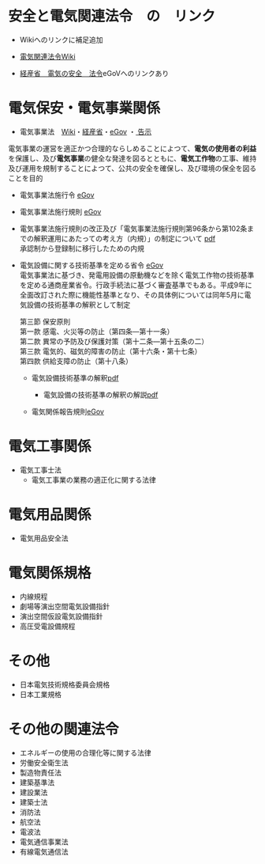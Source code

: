 # 安全と電気関連法令　の　リンク
- Wikiへのリンクに補足追加

- [電気関連法令Wiki](https://ja.wikipedia.org/wiki/%E9%9B%BB%E6%B0%97%E9%96%A2%E4%BF%82%E6%B3%95%E4%BB%A4)  
- [経産省　電気の安全　法令](https://www.meti.go.jp/policy/safety_security/industrial_safety/law/index.html)eGoVへのリンクあり 

# 電気保安・電気事業関係
- 電気事業法　[Wiki](https://ja.wikipedia.org/wiki/%E9%9B%BB%E6%B0%97%E4%BA%8B%E6%A5%AD%E6%B3%95)・[経産省](https://www.meti.go.jp/policy/safety_security/industrial_safety/law/index.html)・[eGov](https://elaws.e-gov.go.jp/search/elawsSearch/elaws_search/lsg0500/detail?lawId=339AC0000000170) ・[
告示](https://www.meti.go.jp/policy/safety_security/industrial_safety/law/denjikokuji.html)  

電気事業の運営を適正かつ合理的ならしめることによつて、**電気の使用者の利益**を保護し、及び**電気事業**の健全な発達を図るとともに、**電気工作物**の工事、維持及び運用を規制することによつて、公共の安全を確保し、及び環境の保全を図ることを目的  

-  電気事業法施行令 [eGov](https://elaws.e-gov.go.jp/search/elawsSearch/elaws_search/lsg0500/detail?lawId=340CO0000000206)  
-  電気事業法施行規則 [eGov](https://elaws.e-gov.go.jp/search/elawsSearch/elaws_search/lsg0500/detail?lawId=407M50000400077)  
-  電気事業法施行規則の改正及び「電気事業法施行規則第96条から第102条までの解釈運用にあたっての考え方（内規）」の制定について [pdf](https://www.meti.go.jp/policy/safety_security/industrial_safety/oshirase/2008/files/081001-5-2.pdf)  
        承認制から登録制に移行したための内規

- 電気設備に関する技術基準を定める省令 [eGov](https://elaws.e-gov.go.jp/search/elawsSearch/elaws_search/lsg0500/detail?lawId=409M50000400052)  
  電気事業法に基づき、発電用設備の原動機などを除く電気工作物の技術基準を定める通商産業省令。行政手続法に基づく審査基準でもある。平成9年に全面改訂された際に機能性基準となり、その具体例については同年5月に電気設備の技術基準の解釈として制定  
  
  第三節 保安原則  
  第一款 感電、火災等の防止（第四条―第十一条）  
  第二款 異常の予防及び保護対策（第十二条―第十五条の二）  
  第三款 電気的、磁気的障害の防止（第十六条・第十七条）  
  第四款 供給支障の防止（第十八条）  

  - 電気設備技術基準の解釈[pdf](https://www.meti.go.jp/policy/safety_security/industrial_safety/sangyo/electric/files/dengikaishaku.pdf)  
    - 電気設備の技術基準の解釈の解説[pdf](https://www.meti.go.jp/policy/safety_security/industrial_safety/sangyo/electric/files/dengikaishakukaisetsu.pdf)  
  
  - 電気関係報告規則[eGov](https://elaws.e-gov.go.jp/search/elawsSearch/elaws_search/lsg0500/detail?lawId=340M50000400054)


# 電気工事関係
- 電気工事士法 
  - 電気工事業の業務の適正化に関する法律

# 電気用品関係
- 電気用品安全法

# 電気関係規格
- 内線規程
- 劇場等演出空間電気設備指針
- 演出空間仮設電気設備指針
- 高圧受電設備規程

# その他
- 日本電気技術規格委員会規格
- 日本工業規格

# その他の関連法令
- エネルギーの使用の合理化等に関する法律
- 労働安全衛生法
- 製造物責任法
- 建築基準法
- 建設業法
- 建築士法
- 消防法
- 航空法
- 電波法
- 電気通信事業法
- 有線電気通信法

